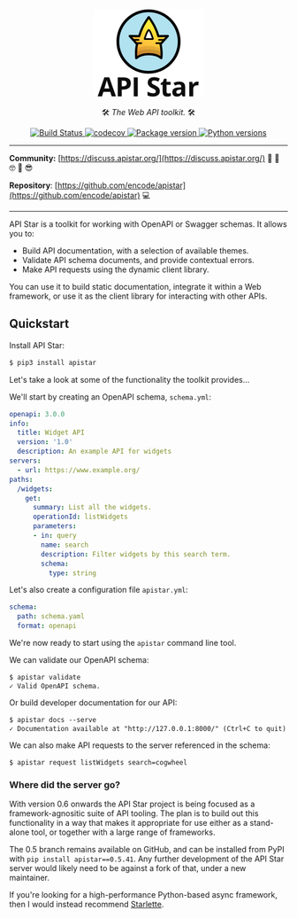 <p align="center">
    <img src="https://raw.githubusercontent.com/encode/apistar/master/docs/img/logo-200-square-light.png" alt="API Star" />
</p>
<p align="center">
    🛠 <em>The Web API toolkit.</em> 🛠
</p>
<p align="center">
<a href="https://travis-ci.org/encode/apistar">
    <img src="https://travis-ci.org/encode/apistar.svg?branch=master" alt="Build Status">
</a>
<a href="https://codecov.io/gh/encode/apistar">
    <img src="https://codecov.io/gh/encode/apistar/branch/master/graph/badge.svg" alt="codecov">
</a>
<a href="https://pypi.python.org/pypi/apistar">
    <img src="https://badge.fury.io/py/apistar.svg" alt="Package version">
</a>
<a href="https://pypi.python.org/pypi/apistar">
    <img src="https://img.shields.io/pypi/pyversions/apistar.svg" alt="Python versions">
</a>
</p>

---

**Community:** [https://discuss.apistar.org/](https://discuss.apistar.org/) 🤔 💭 🤓 💬 😎

**Repository**: [https://github.com/encode/apistar](https://github.com/encode/apistar) 💻

---

API Star is a toolkit for working with OpenAPI or Swagger schemas. It allows you to:

* Build API documentation, with a selection of available themes.
* Validate API schema documents, and provide contextual errors.
* Make API requests using the dynamic client library.

You can use it to build static documentation, integrate it within a Web framework,
or use it as the client library for interacting with other APIs.

## Quickstart

Install API Star:

```bash
$ pip3 install apistar
```

Let's take a look at some of the functionality the toolkit provides...

We'll start by creating an OpenAPI schema, `schema.yml`:

```yaml
openapi: 3.0.0
info:
  title: Widget API
  version: '1.0'
  description: An example API for widgets
servers:
  - url: https://www.example.org/
paths:
  /widgets:
    get:
      summary: List all the widgets.
      operationId: listWidgets
      parameters:
      - in: query
        name: search
        description: Filter widgets by this search term.
        schema:
          type: string
```

Let's also create a configuration file `apistar.yml`:

```yaml
schema:
  path: schema.yaml
  format: openapi
```

We're now ready to start using the `apistar` command line tool.

We can validate our OpenAPI schema:

```
$ apistar validate
✓ Valid OpenAPI schema.
```

Or build developer documentation for our API:

```
$ apistar docs --serve
✓ Documentation available at "http://127.0.0.1:8000/" (Ctrl+C to quit)
```

We can also make API requests to the server referenced in the schema:

```
$ apistar request listWidgets search=cogwheel
```

### Where did the server go?

With version 0.6 onwards the API Star project is being focused as a
framework-agnositic suite of API tooling. The plan is to build out this
functionality in a way that makes it appropriate for use either as a stand-alone
tool, or together with a large range of frameworks.

The 0.5 branch remains available on GitHub, and can be installed from PyPI
with `pip install apistar==0.5.41`. Any further development of the API Star
server would likely need to be against a fork of that, under a new maintainer.

If you're looking for a high-performance Python-based async framework, then
I would instead recommend [Starlette](https://www.starlette.io/).

